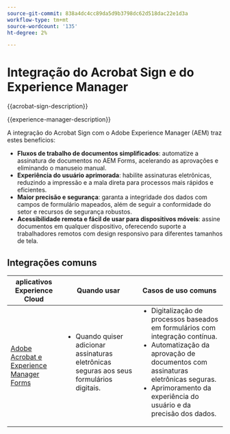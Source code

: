 ```yaml
---
source-git-commit: 838a4dc4cc89da5d9b3798dc62d518dac22e1d3a
workflow-type: tm+mt
source-wordcount: '135'
ht-degree: 2%

---
```



# Integração do Acrobat Sign e do Experience Manager

{{acrobat-sign-description}}

{{experience-manager-description}}

A integração do Acrobat Sign com o Adobe Experience Manager (AEM) traz estes benefícios:

+ **Fluxos de trabalho de documentos simplificados**: automatize a assinatura de documentos no AEM Forms, acelerando as aprovações e eliminando o manuseio manual.
+ **Experiência do usuário aprimorada**: habilite assinaturas eletrônicas, reduzindo a impressão e a mala direta para processos mais rápidos e eficientes.
+ **Maior precisão e segurança**: garanta a integridade dos dados com campos de formulário mapeados, além de seguir a conformidade do setor e recursos de segurança robustos.
+ **Acessibilidade remota e fácil de usar para dispositivos móveis**: assine documentos em qualquer dispositivo, oferecendo suporte a trabalhadores remotos com design responsivo para diferentes tamanhos de tela.

## Integrações comuns

<table>
    <thead>
        <tr>
            <th>aplicativos Experience Cloud</th>
            <th>Quando usar</th>
            <th>Casos de uso comuns</th>
        </tr>
    </thead>
    <tbody>
        <tr>
            <td>
                <a href="/docs/experience-manager-learn/forms/forms-and-sign/introduction.html" target="_blank" rel="referrer">Adobe Acrobat e Experience Manager Forms</a>
            </td>
            <td>
                <ul style="margin-top: 0;">
                    <li>Quando quiser adicionar assinaturas eletrônicas seguras aos seus formulários digitais.</li>
                </ul>
            </td>
            <td>
                <ul style="margin-top: 0;">
                    <li>Digitalização de processos baseados em formulários com integração contínua.</li>
                    <li>Automatização da aprovação de documentos com assinaturas eletrônicas seguras.</li>
                    <li>Aprimoramento da experiência do usuário e da precisão dos dados.</li>
                </ul>
            </td>
        </tr>
    </tbody>
</table>
